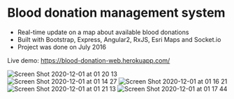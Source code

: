 # Blood donation management system

- Real-time update on a map about available blood donations
- Built with Bootstrap, Express, Angular2, RxJS, Esri Maps and Socket.io
- Project was done on July 2016

Live demo: https://blood-donation-web.herokuapp.com/

![Screen Shot 2020-12-01 at 01 20 13](https://user-images.githubusercontent.com/3536796/100672709-9edc9580-3362-11eb-9500-b9394fe9370f.png)
![Screen Shot 2020-12-01 at 01 14 27](https://user-images.githubusercontent.com/3536796/100672722-a308b300-3362-11eb-950d-09c574b15607.png)
![Screen Shot 2020-12-01 at 01 16 21](https://user-images.githubusercontent.com/3536796/100672743-aa2fc100-3362-11eb-853c-5b983a24681e.png)
![Screen Shot 2020-12-01 at 01 21 13](https://user-images.githubusercontent.com/3536796/100672840-c29fdb80-3362-11eb-9c91-e6e46c604879.png)
![Screen Shot 2020-12-01 at 01 17 44](https://user-images.githubusercontent.com/3536796/100672762-aef47500-3362-11eb-930e-b8bb955a6a5a.png)
